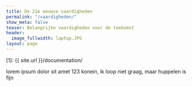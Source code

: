 ```yaml
---
title: De 21e eeuwse vaardigheden
permalink: "/vaardigheden/"
show_meta: false
teaser: Belangrijke vaardigheden voor de toekomst
header:
  image_fullwidth: laptop.JPG
layout: page
---
```


 [1]: {{ site.url }}/documentation/

lorem ipsum dolor sit amet
123 konein, ik loop niet graag, maar huppelen is fijn
